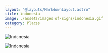 ```yaml
---
layout: "@layouts/MarkdownLayout.astro"
title: Indonesia
image: ./assets/images-of-signs/indonesia.gif
category: Places
---
```


![Indonesia](@signs/indonesia.gif)

![Indonesia](@signs/indonesia-sgsl-sign-bank.gif)
